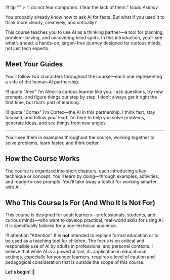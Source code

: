 !!! tip ""
    > "I do not fear computers. I fear the lack of them." _Isaac Asimov_

You probably already know how to ask AI for facts. But what if you used it to think more clearly, creatively, and critically?

This course teaches you to use AI as a thinking partner—a tool for planning, problem-solving, and uncovering blind spots. In this introduction, you’ll see what’s ahead: a hands-on, jargon-free journey designed for curious minds, not just tech experts.

## Meet Your Guides

You’ll follow two characters throughout the course—each one representing a side of the human-AI partnership.

!!! quote "Alex"
    I’m Alex—a curious learner like you. I ask questions, try new prompts, and figure things out step by step. I don’t always get it right the first time, but that’s part of learning.

!!! quote "Cortex"
    I’m Cortex—the AI in this partnership. I think fast, stay focused, and follow your lead. I’m here to help you solve problems, generate ideas, and see things from new angles.

---

You’ll see them in examples throughout the course, working together to solve problems, learn faster, and think better.

## How the Course Works

The course is organized into short chapters, each introducing a key technique or concept. You’ll learn by doing—through examples, activities, and ready-to-use prompts. You’ll take away a toolkit for working smarter with AI.

## Who This Course Is For (And Who It Is Not For)

This course is designed for adult learners—professionals, students, and curious minds—who want to develop practical, real-world skills for using AI. It is specifically tailored for a non-technical audience.

!!! attention "Attention"
    It is **not** intended to replace formal education or to be used as a teaching tool for children. The focus is on critical and responsible use of AI by adults in professional and personal contexts. I believe that while AI is a powerful tool, its application in educational settings, especially for younger learners, requires a level of caution and pedagogical consideration that is outside the scope of this course.

**Let's begin!** 🚀
